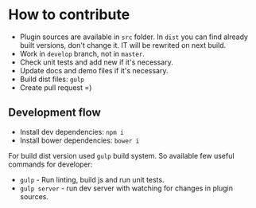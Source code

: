 # How to contribute

* Plugin sources are available in `src` folder. In `dist` you can find already built versions, don't change it. IT will be rewrited on next build.
* Work in `develop` branch, not in `master`.
* Check unit tests and add new if it's necessary.
* Update docs and demo files if it's necessary.
* Build dist files: `gulp`
* Create pull request =)

## Development flow

* Install dev dependencies: `npm i`
* Install bower dependencies: `bower i`

For build dist version used `gulp` build system. So available few useful commands for developer:
* `gulp` - Run linting, build js and run unit tests.
* `gulp server` - run dev server with watching for changes in plugin sources.
